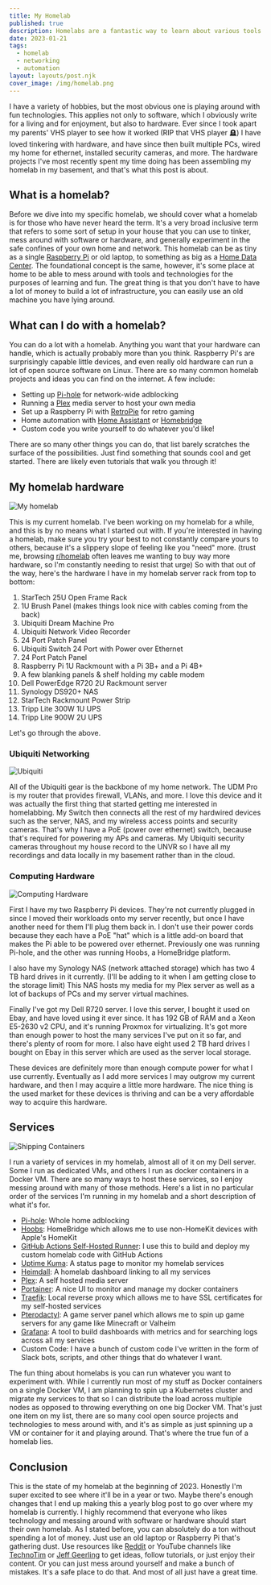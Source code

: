```yaml
---
title: My Homelab
published: true
description: Homelabs are a fantastic way to learn about various tools and technologies but in a safe and non-production environment. This is my homelab in 2023.
date: 2023-01-21
tags:
  - homelab
  - networking
  - automation
layout: layouts/post.njk
cover_image: /img/homelab.png
---
```


I have a variety of hobbies, but the most obvious one is playing around with fun technologies. This applies not only to software, which I obviously write for a living and for enjoyment, but also to hardware. Ever since I took apart my parents' VHS player to see how it worked (RIP that VHS player 🪦) I have loved tinkering with hardware, and have since then built multiple PCs, wired my home for ethernet, installed security cameras, and more. The hardware projects I've most recently spent my time doing has been assembling my homelab in my basement, and that's what this post is about.

## What is a homelab?

Before we dive into my specific homelab, we should cover what a homelab is for those who have never heard the term. It's a very broad inclusive term that refers to some sort of setup in your house that you can use to tinker, mess around with software or hardware, and generally experiment in the safe confines of your own home and network. This homelab can be as tiny as a single [Raspberry Pi](https://www.raspberrypi.com/products/) or old laptop, to something as big as a [Home Data Center](https://www.reddit.com/r/HomeDataCenter/). The foundational concept is the same, however, it's some place at home to be able to mess around with tools and technologies for the purposes of learning and fun. The great thing is that you don't have to have a lot of money to build a lot of infrastructure, you can easily use an old machine you have lying around.

## What can I do with a homelab?

You can do a lot with a homelab. Anything you want that your hardware can handle, which is actually probably more than you think. Raspberry Pi's are surprisingly capable little devices, and even really old hardware can run a lot of open source software on Linux. There are so many common homelab projects and ideas you can find on the internet. A few include:

- Setting up [Pi-hole](https://pi-hole.net/) for network-wide adblocking
- Running a [Plex](https://www.plex.tv/) media server to host your own media
- Set up a Raspberry Pi with [RetroPie](https://retropie.org.uk/) for retro gaming
- Home automation with [Home Assistant](https://www.home-assistant.io/) or [Homebridge](https://homebridge.io/)
- Custom code you write yourself to do whatever you'd like!

There are so many other things you can do, that list barely scratches the surface of the possibilities. Just find something that sounds cool and get started. There are likely even tutorials that walk you through it!

## My homelab hardware

![My homelab](/img/posts/homelab/rack.jpg)

This is my current homelab. I've been working on my homelab for a while, and this is by no means what I started out with. If you're interested in having a homelab, make sure you try your best to not constantly compare yours to others, because it's a slippery slope of feeling like you "need" more. (trust me, browsing [r/homelab](https://www.reddit.com/r/homelab) often leaves me wanting to buy way more hardware, so I'm constantly needing to resist that urge) So with that out of the way, here's the hardware I have in my homelab server rack from top to bottom:

1. StarTech 25U Open Frame Rack
2. 1U Brush Panel (makes things look nice with cables coming from the back)
3. Ubiquiti Dream Machine Pro
4. Ubiquiti Network Video Recorder
5. 24 Port Patch Panel
6. Ubiquiti Switch 24 Port with Power over Ethernet
7. 24 Port Patch Panel
8. Raspberry Pi 1U Rackmount with a Pi 3B+ and a Pi 4B+
9. A few blanking panels & shelf holding my cable modem
10. Dell PowerEdge R720 2U Rackmount server
11. Synology DS920+ NAS
12. StarTech Rackmount Power Strip
13. Tripp Lite 300W 1U UPS
14. Tripp Lite 900W 2U UPS

Let's go through the above.

### Ubiquiti Networking

![Ubiquiti](/img/posts/homelab/ubiquiti.jpg)

All of the Ubiquiti gear is the backbone of my home network. The UDM Pro is my router that provides firewall, VLANs, and more. I love this device and it was actually the first thing that started getting me interested in homelabbing. My Switch then connects all the rest of my hardwired devices such as the server, NAS, and my wireless access points and security cameras. That's why I have a PoE (power over ethernet) switch, because that's required for powering my APs and cameras. My Ubiquiti security cameras throughout my house record to the UNVR so I have all my recordings and data locally in my basement rather than in the cloud.

### Computing Hardware

![Computing Hardware](/img/posts/homelab/compute.jpg)

First I have my two Raspberry Pi devices. They're not currently plugged in since I moved their workloads onto my server recently, but once I have another need for them I'll plug them back in. I don't use their power cords because they each have a PoE "hat" which is a little add-on board that makes the Pi able to be powered over ethernet. Previously one was running Pi-hole, and the other was running Hoobs, a HomeBridge platform.

I also have my Synology NAS (network attached storage) which has two 4 TB hard drives in it currently. (I'll be adding to it when I am getting close to the storage limit) This NAS hosts my media for my Plex server as well as a lot of backups of PCs and my server virtual machines.

Finally I've got my Dell R720 server. I love this server, I bought it used on Ebay, and have loved using it ever since. It has 192 GB of RAM and a Xeon E5-2630 v2 CPU, and it's running Proxmox for virtualizing. It's got more than enough power to host the many services I've put on it so far, and there's plenty of room for more. I also have eight used 2 TB hard drives I bought on Ebay in this server which are used as the server local storage.

These devices are definitely more than enough compute power for what I use currently. Eventually as I add more services I may outgrow my current hardware, and then I may acquire a little more hardware. The nice thing is the used market for these devices is thriving and can be a very affordable way to acquire this hardware.

## Services

![Shipping Containers](/img/posts/homelab/containers.jpg)

I run a variety of services in my homelab, almost all of it on my Dell server. Some I run as dedicated VMs, and others I run as docker containers in a Docker VM. There are so many ways to host these services, so I enjoy messing around with many of those methods. Here's a list in no particular order of the services I'm running in my homelab and a short description of what it's for.

- [Pi-hole](https://pi-hole.net/): Whole home adblocking
- [Hoobs](https://hoobs.com/): HomeBridge which allows me to use non-HomeKit devices with Apple's HomeKit
- [GitHub Actions Self-Hosted Runner](https://docs.github.com/en/actions/hosting-your-own-runners/about-self-hosted-runners): I use this to build and deploy my custom homelab code with GitHub Actions
- [Uptime Kuma](https://github.com/louislam/uptime-kuma): A status page to monitor my homelab services
- [Heimdall](https://github.com/linuxserver/Heimdall): A homelab dashboard linking to all my services
- [Plex](https://www.plex.tv/): A self hosted media server
- [Portainer](https://github.com/portainer/portainer): A nice UI to monitor and manage my docker containers
- [Traefik](https://github.com/traefik/traefik): Local reverse proxy which allows me to have SSL certificates for my self-hosted services
- [Pterodactyl](https://pterodactyl.io/): A game server panel which allows me to spin up game servers for any game like Minecraft or Valheim
- [Grafana](https://grafana.com/): A tool to build dashboards with metrics and for searching logs across all my services
- Custom Code: I have a bunch of custom code I've written in the form of Slack bots, scripts, and other things that do whatever I want.

The fun thing about homelabs is you can run whatever you want to experiment with. While I currently run most of my stuff as Docker containers on a single Docker VM, I am planning to spin up a Kubernetes cluster and migrate my services to that so I can distribute the load across multiple nodes as opposed to throwing everything on one big Docker VM. That's just one item on my list, there are so many cool open source projects and technologies to mess around with, and it's as simple as just spinning up a VM or container for it and playing around. That's where the true fun of a homelab lies.

## Conclusion

This is the state of my homelab at the beginning of 2023. Honestly I'm super excited to see where it'll be in a year or two. Maybe there's enough changes that I end up making this a yearly blog post to go over where my homelab is currently. I highly recommend that everyone who likes technology and messing around with software or hardware should start their own homelab. As I stated before, you can absolutely do a ton without spending a lot of money. Just use an old laptop or Raspberry Pi that's gathering dust. Use resources like [Reddit](https://www.reddit.com/r/homelab/) or YouTube channels like [TechnoTim](https://www.youtube.com/@TechnoTim) or [Jeff Geerling](https://www.youtube.com/@JeffGeerling) to get ideas, follow tutorials, or just enjoy their content. Or you can just mess around yourself and make a bunch of mistakes. It's a safe place to do that. And most of all just have a great time.
